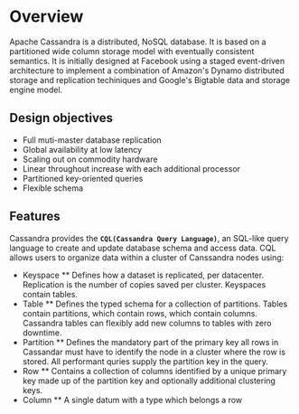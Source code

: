 # Overview
Apache Cassandra is a distributed, NoSQL database. It is based on a partitioned wide column storage model with eventually consistent semantics. 
It is initially designed at Facebook using a staged event-driven architecture to implement a combination of Amazon's Dynamo distributed storage and replication techiniques and Google's Bigtable data and storage engine model. 
## Design objectives
* Full muti-master database replication
* Global availability at low latency
* Scaling out on commodity hardware
* Linear throughout increase with each additional processor
* Partitioned key-oriented queries
* Flexible schema

## Features
Cassandra provides the **`CQL(Cassandra Query Language)`**, an SQL-like query language to create and update database schema and access data. CQL allows users to organize data within a cluster of Canssandra nodes using:
* Keyspace
  ** Defines how a dataset is replicated, per datacenter. Replication is the number of copies saved per cluster. Keyspaces contain tables.
* Table
  ** Defines the typed schema for a collection of partitions. Tables contain partitions, which contain rows, which contain columns. Cassandra tables can flexibly add new columns to tables with zero downtime.
* Partition
  ** Defines the mandatory part of the primary key all rows in Cassandar must have to identify the node in a cluster where the row is stored. All performant quries supply the partition key in the query.
* Row
  ** Contains a collection of columns identified by a unique primary key made up of the partition key and optionally additional clustering keys.
* Column
  ** A single datum with a type which belongs a row